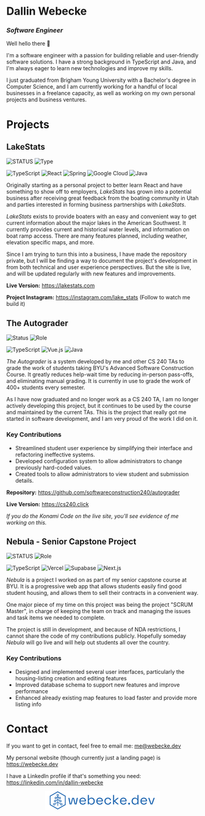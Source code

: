 # Dallin Webecke
### _Software Engineer_

Well hello there 👋

I'm a software engineer with a passion for building reliable and user-friendly software solutions. I have a strong
background in TypeScript and Java, and I'm always eager to learn new technologies and improve my skills. 

I just graduated from Brigham Young University with a Bachelor's degree in Computer Science, and I am currently working
for a handful of local businesses in a freelance capacity, as well as working on my own personal projects and
business ventures.

# Projects

## LakeStats
![STATUS](https://img.shields.io/badge/STATUS-Public%20Beta%20Development-yellow?style=for-the-badge)
![Type](https://img.shields.io/badge/PERSONAL%20PROJECT-2025-blue?style=for-the-badge)

![TypeScript](https://img.shields.io/badge/TypeScript-3178C6?style=for-the-badge&logo=typescript&logoColor=white)
![React](https://img.shields.io/badge/React-20232A?style=for-the-badge&logo=react&logoColor=61DAFB)
![Spring](https://img.shields.io/badge/Spring-6DB33F?style=for-the-badge&logo=spring&logoColor=white)
![Google Cloud](https://img.shields.io/badge/Google_Cloud-4285F4?style=for-the-badge&logo=google-cloud&logoColor=white)
![Java](https://img.shields.io/badge/Java-437291?style=for-the-badge&logo=openjdk&logoColor=white)

Originally starting as a personal project to better learn React and have something to show off to employers, 
_LakeStats_ has grown into a potential business after receiving great feedback from the boating community in Utah and
parties interested in forming business partnerships with _LakeStats_.

_LakeStats_ exists to provide boaters with an easy and convenient way to get current information about the major lakes
in the American Southwest. It currently provides current and historical water levels, and information on boat ramp 
access. There are many features planned, including weather, elevation specific maps, and more.

Since I am trying to turn this into a business, I have made the repository private, but I will be finding a way to
document the project's development in from both technical and user experience perspectives. But the site is live, and
will be updated regularly with new features and improvements.

**Live Version:** https://lakestats.com

**Project Instagram:** https://instagram.com/lake_stats (Follow to watch me build it)

## The Autograder 
![Status](https://img.shields.io/badge/Status-In%20Production-success?style=for-the-badge)
![Role](https://img.shields.io/badge/Former%20Developer-2024--2025-lightblue?style=for-the-badge)

![TypeScript](https://img.shields.io/badge/TypeScript-3178C6?style=for-the-badge&logo=typescript&logoColor=white)
![Vue.js](https://img.shields.io/badge/Vue.js-4FC08D?style=for-the-badge&logo=vue.js&logoColor=white)
![Java](https://img.shields.io/badge/Java-437291?style=for-the-badge&logo=openjdk&logoColor=white)

_The Autograder_ is a system developed by me and other CS 240 TAs to grade the work of students taking BYU's Advanced 
Software Construction Course. It greatly reduces help-wait time by reducing in-person pass-offs, and eliminating manual 
grading. It is currently in use to grade the work of 400+ students every semester.

As I have now graduated and no longer work as a CS 240 TA, I am no longer actively developing this project, but it
continues to be used by the course and maintained by the current TAs. This is the project that really got me started in
software development, and I am very proud of the work I did on it.

### Key Contributions

- Streamlined student user experience by simplifying their interface and refactoring ineffective systems.
- Developed configuration system to allow administrators to change previously hard-coded values.
- Created tools to allow administrators to view student and submission details.

**Repository:** https://github.com/softwareconstruction240/autograder

**Live Version:** https://cs240.click

_If you do the Konami Code on the live site, you'll see evidence of me working on this._


## Nebula - Senior Capstone Project
![STATUS](https://img.shields.io/badge/STATUS-IN%20DEVELOPMENT-yellow?style=for-the-badge)
![Role](https://img.shields.io/badge/Former%20Developer-2025-lightblue?style=for-the-badge)

![TypeScript](https://img.shields.io/badge/TypeScript-3178C6?style=for-the-badge&logo=typescript&logoColor=white)
![Vercel](https://img.shields.io/badge/Vercel-000000?style=for-the-badge&logo=vercel&logoColor=white)
![Supabase](https://img.shields.io/badge/Supabase-3ECF8E?style=for-the-badge&logo=supabase&logoColor=white)
![Next.js](https://img.shields.io/badge/Next.js-000000?style=for-the-badge&logo=next.js&logoColor=white)

_Nebula_ is a project I worked on as part of my senior capstone course at BYU. It is a progressive web app that allows
students easily find good student housing, and allows them to sell their contracts in a convenient way.

One major piece of my time on this project was being the project "SCRUM Master", in charge of keeping the team on track
and managing the issues and task items we needed to complete.

The project is still in development, and because of NDA restrictions, I cannot share the code of my contributions 
publicly. Hopefully someday _Nebula_ will go live and will help out students all over the country.

### Key Contributions

- Designed and implemented several user interfaces, particularly the housing-listing creation and editing features
- Improved database schema to support new features and improve performance
- Enhanced already existing map features to load faster and provide more listing info

# Contact
If you want to get in contact, feel free to email me: me@webecke.dev

My personal website (though currently just a landing page) is https://webecke.dev

I have a LinkedIn profile if that's something you need: https://linkedin.com/in/dallin-webecke

<p align="center">
  <img src="./webeckedev.svg" width="300" alt="Dallin Webecke Logo">
</p>
